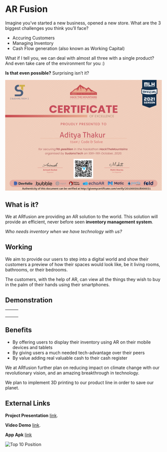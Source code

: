 # AR Fusion
Imagine you’ve started a new business, opened a new store. 
What are the 3 biggest challenges you think you’ll face?

 - Accuring Customers 
 - Managing Inventory 
 - Cash Flow generation (also known as Working Capital)

What if I tell you, we can deal with almost all three with a single product?
And even take care of the environment for you :)

**Is that even possible?**
Surprising isn’t it?

![Top 10 Position Certificate](https://github.com/adityathakurxd/fusionar/blob/master/hackathon%20%281%29.png)

## What is it?

We at ARfusion are providing an AR solution to the world. 
This solution will provide an efficient, never before seen **inventory management system**.

*Who needs inventory when we have technology with us?*

## Working
We aim to provide our users to step into a digital world and show their customers a preview of how their spaces would look like, be it living rooms, bathrooms, or their bedrooms. 

The customers, with the help of AR, can view all the things they wish to buy in the palm of their hands using their smartphones.

## Demonstration
<table>
        <tr>
          <td>
            <img src="https://user-images.githubusercontent.com/53579386/95717275-5241db80-0c8a-11eb-9824-23e3c5483cd6.gif" alt="">
          </td>
          <td>
            <img src="https://user-images.githubusercontent.com/53579386/95717327-6685d880-0c8a-11eb-832b-b25806f357ed.gif" alt="">
          </td>
          <td>
            <img src="https://user-images.githubusercontent.com/53579386/95724647-40fdcc80-0c94-11eb-840c-f765bc1d6a20.gif" alt="">
          </td>
        </tr>
</table>

## Benefits

-   By offering users to display their inventory using AR on their mobile devices and tablets
-   By giving users a much needed tech-advantage over their peers
-  By value adding real valuable cash to their cash register

We at ARfusion further plan on reducing impact on climate change with our revolutionary vision, and an amazing breakthrough in technology.

We plan to implement 3D printing to our product line in order to save our planet.

## External Links

**Project Presentation** [link](https://docs.google.com/presentation/d/1FkwvDDGhZbfOlCbpnERHrNHRuzR5A5sKspa9lTc1LHc/edit?usp=sharing).

**Video Demo** [link](https://youtu.be/ir2ejqI_45M).

**App Apk** [link](http://bit.ly/fusionarapp)

![Top 10 Position](https://user-images.githubusercontent.com/53579386/95717822-2b37d980-0c8b-11eb-9671-d0ede1b2cfa8.jpg)
